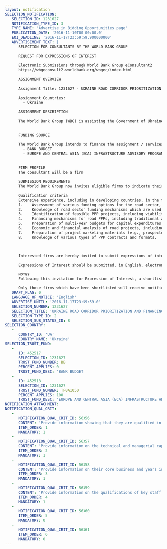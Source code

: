 ```yaml
---
layout: notification
SELECTION_NOTIFICATION: 
   SELECTION_ID: 1231627
   NOTIFICATION_TYPE_ID: 3
   TYPE_NAME: 'Advertise in Bidding Opportunities page'
   PUBLICATION_DATE: '2016-11-10T00:00:00.0'
   EOI_DEADLINE: '2016-11-17T23:59:59.900000000'
   ADVERTISEMENT_TEXT: |
      SELECTION FOR CONSULTANTS BY THE WORLD BANK GROUP
      
      REQUEST FOR EXPRESSIONS OF INTEREST
      
      Electronic Submissions through World Bank Group eConsultant2
      https://wbgeconsult2.worldbank.org/wbgec/index.html
      
      ASSIGNMENT OVERVIEW
      
      Assignment Title: 1231627 - UKRAINE ROAD CORRIDOR PRIORITIZATION AND FINANCING - Europe and Central Asia - PPP team
      
      Assignment Countries:
        - Ukraine
      
      ASSIGNMENT DESCRIPTION
      
      The World Bank Group (WBG) is assisting the Government of Ukraine (GoU) with preparation of a road corridor prioritization and financing study. The key objective of this assignment is to help reestablish the Ukrainian roads sector as a key driver for economic growth. In this regard, the WBG is seeking to hire an experienced road sector consultancy which will provide support in the following areas: preparation of a comprehensive financial framework and analysis of the funding sources for the Ukrainian road sector; analysis of the scope for Public-Private Partnership (PPP) projects; prioritization of road projects and selection of several projects for immediate implementation. This is a high-profile assignment which aims to establish a clear program for the development of the road sector in an important developing country for years to come. Therefore, the Consultant must have directly applicable experience in similar assignments in other developing countries and must be motivated and proactive in suggesting feasible solutions and creating value-added for the GoU.
      
      
      FUNDING SOURCE
      
      The World Bank Group intends to finance the assignment / services described below under the following:
        - BANK BUDGET
        - EUROPE AND CENTRAL ASIA (ECA) INFRASTRUCTURE ADVISORY PROGRAM
      
      
      FIRM PROFILE
      The consultant will be a firm. 
      
      SUBMISSION REQUIREMENTS
      The World Bank Group now invites eligible firms to indicate their interest in providing the services.  Interested firms must provide information indicating that they are qualified to perform the services (brochures, description of similar assignments, experience in similar conditions, availability of appropriate skills among staff, etc. for firms; CV and cover letter for individuals).  Please note that the total size of all attachments should be less than 5MB.  Consultants may associate to enhance their qualifications.
      
      Qualification criteria
      Extensive experience, including in developing countries, in the following areas:
      1.	Assessment of various funding options for the road sector, including road funds and road user charges (tolls and vignettes).
      2.	Knowledge of road sector funding mechanisms which are used by the EU and individual donor countries, including grants and concessional financing.
      3.	Identification of feasible PPP projects, including viability of various project modalities (e.g., concessions, O&M contracts, etc.) in a developing country context. 
      4.	Financing mechanisms for road PPPs, including traditional and innovative financing sources, credit enhancement mechanisms, and their applicability to the developing country context.
      5.	Preparation of multi-year budgets for capital expenditures and maintenance programs.
      6.	Economic and financial analysis of road projects, including evaluation of economic and financial internal rates of return, financial viability and affordability.
      7.	Preparation of project marketing materials (e.g., prospectus, pitch books, Investment Memorandums).
      8.	Knowledge of various types of PPP contracts and formats.
      
      
      
      Interested firms are hereby invited to submit expressions of interest.
      
      Expressions of Interest should be submitted, in English, electronically through World Bank Group eConsultant2 (https://wbgeconsult2.worldbank.org/wbgec/index.html)
      
      NOTES
      Following this invitation for Expression of Interest, a shortlist of qualified firms will be formally invited to submit proposals. Shortlisting and selection will be subject to the availability of funding.
      
      Only those firms which have been shortlisted will receive notification. No debrief will be provided to firms which have not been shortlisted.
   DRAFT_FLAG: 0
   LANGUAGE_OF_NOTICE: 'English'
   ADVERTISE_UNTIL: '2016-11-17T23:59:59.0'
   SELECTION_NUMBER: 1231627
   SELECTION_TITLE: 'UKRAINE ROAD CORRIDOR PRIORITIZATION AND FINANCING - Europe and Central Asia - PPP team'
   SELECTION_TYPE_ID: 2
   SELECTION_SUB_STATUS_ID: 8
SELECTION_COUNTRY: 
   - 
      COUNTRY_ID: 'UA'
      COUNTRY_NAME: 'Ukraine'
SELECTION_TRUST_FUND: 
   - 
      ID: 452517
      SELECTION_ID: 1231627
      TRUST_FUND_NUMBER: BB
      PERCENT_APPLIES: 0
      TRUST_FUND_DESC: 'BANK BUDGET'
   - 
      ID: 452518
      SELECTION_ID: 1231627
      TRUST_FUND_NUMBER: TF0A1050
      PERCENT_APPLIES: 100
      TRUST_FUND_DESC: 'EUROPE AND CENTRAL ASIA (ECA) INFRASTRUCTURE ADVISORY PROGRAM'
NOTIFICATION_ATTACHMENT: 
NOTIFICATION_QUAL_CRIT: 
   - 
      NOTIFICATION_QUAL_CRIT_ID: 56356
      CONTENT: 'Provide information showing that they are qualified in the field of the assignment as per the criteria listed in the advertisement'
      ITEM_ORDER: 1
      MANDATORY: 1
   - 
      NOTIFICATION_QUAL_CRIT_ID: 56357
      CONTENT: 'Provide information on the technical and managerial capabilities of the firm.'
      ITEM_ORDER: 2
      MANDATORY: 1
   - 
      NOTIFICATION_QUAL_CRIT_ID: 56358
      CONTENT: 'Provide information on their core business and years in business.'
      ITEM_ORDER: 3
      MANDATORY: 1
   - 
      NOTIFICATION_QUAL_CRIT_ID: 56359
      CONTENT: 'Provide information on the qualifications of key staff.'
      ITEM_ORDER: 4
      MANDATORY: 1
   - 
      NOTIFICATION_QUAL_CRIT_ID: 56360
      ITEM_ORDER: 5
      MANDATORY: 0
   - 
      NOTIFICATION_QUAL_CRIT_ID: 56361
      ITEM_ORDER: 6
      MANDATORY: 0
---
```

